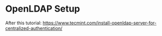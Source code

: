 # OpenLDAP Setup

After this tutorial: https://www.tecmint.com/install-openldap-server-for-centralized-authentication/


